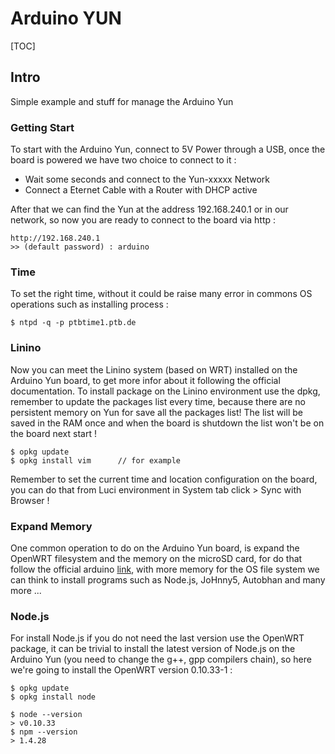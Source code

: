 Arduino YUN
===========
[TOC]

## Intro 
Simple example and stuff for manage the Arduino Yun 

### Getting Start 
To start with the Arduino Yun, connect to 5V Power through a USB, once the board is powered we have 
two choice to connect to it : 

+ Wait some seconds and connect to the Yun-xxxxx Network 
+ Connect a Eternet Cable with a Router with DHCP active 

After that we can find the Yun at the address 192.168.240.1 or in our network, so now you are ready to 
connect to the board via http : 

    http://192.168.240.1
    >> (default password) : arduino 
    
### Time 
To set the right time, without it could be raise many error in commons OS operations such as installing process : 

    $ ntpd -q -p ptbtime1.ptb.de
    
    
### Linino 
Now you can meet the Linino system (based on WRT) installed on the Arduino Yun board, to get more infor about it following the official documentation. To install package on the Linino environment use the dpkg, remember to update the packages list every time, because there are no persistent memory on Yun for save all the packages list! The list will be saved in the RAM once and when the board is shutdown the list won't be on the board next start ! 

    $ opkg update 
    $ opkg install vim      // for example 
    
Remember to set the current time and location configuration on the board, you can do that from Luci environment in System 
tab click > Sync with Browser ! 

### Expand Memory 
One common operation to do on the Arduino Yun board, is expand the OpenWRT filesystem and the memory on the microSD card, 
for do that follow the official arduino [link][1], with more memory for the OS file system we can think to install programs such as Node.js, JoHnny5, Autobhan and many more ... 

### Node.js 
For install Node.js if you do not need the last version use the OpenWRT package, it can be trivial to install the latest version of Node.js on the Arduino Yun (you need to change the g++, gpp compilers chain), so here we're going to install the OpenWRT version 0.10.33-1 : 

    $ opkg update 
    $ opkg install node 
    
    $ node --version 
    > v0.10.33
    $ npm --version
    > 1.4.28
    
    


    




[1]:https://www.arduino.cc/en/Tutorial/ExpandingYunDiskSpace
    

